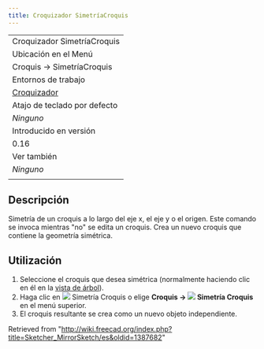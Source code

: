 ```yaml
---
title: Croquizador SimetríaCroquis
---
```

|  |
| --- |
| Croquizador SimetríaCroquis |
| Ubicación en el Menú |
| Croquis → SimetríaCroquis |
| Entornos de trabajo |
| [Croquizador](/Sketcher_Workbench/es "Sketcher Workbench/es") |
| Atajo de teclado por defecto |
| *Ninguno* |
| Introducido en versión |
| 0.16 |
| Ver también |
| *Ninguno* |
|  |

## Descripción

Simetría de un croquis a lo largo del eje x, el eje y o el origen. Este comando se invoca mientras "no" se edita un croquis. Crea un nuevo croquis que contiene la geometría simétrica.

## Utilización

1. Seleccione el croquis que desea simétrica (normalmente haciendo clic en él en la [vista de árbol](/Tree_view/es "Tree view/es")).
2. Haga clic en ![](/images/Sketcher_MirrorSketch.svg) Simetría Croquis o elige **Croquis → ![](/images/Sketcher_MirrorSketch.svg) Simetría Croquis** en el menú superior.
3. El croquis resultante se crea como un nuevo objeto independiente.

Retrieved from "<http://wiki.freecad.org/index.php?title=Sketcher_MirrorSketch/es&oldid=1387682>"
